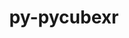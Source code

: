 ---
title: "py-pycubexr"
layout: cache
categories: [package, develop]
meta: {"compilers": ["gcc@=7.5.0"], "num_specs": 6, "num_specs_by_stack": {"radiuss": 6, "root": 6}, "oss": ["ubuntu18.04"], "platforms": ["linux"], "stacks": ["radiuss", "root"], "targets": ["x86_64_v3"], "versions": ["2.0.0"]}
spec_details: [{"compiler": "gcc@=7.5.0", "hash": "3zjugvydouxkhkkmjk7ljulq6wqvvd2j", "os": "ubuntu18.04", "platform": "linux", "size": "-", "stacks": ["radiuss", "root"], "target": "x86_64_v3", "variants": ["build_system=python_pip"], "versions": ["2.0.0"]}, {"compiler": "gcc@=7.5.0", "hash": "crrgglvn5w4anczc3u7rkqnt5ywcviiy", "os": "ubuntu18.04", "platform": "linux", "size": "-", "stacks": ["radiuss", "root"], "target": "x86_64_v3", "variants": ["build_system=python_pip"], "versions": ["2.0.0"]}, {"compiler": "gcc@=7.5.0", "hash": "l6ra6325acxald2jn53jzuijyfvkjxtg", "os": "ubuntu18.04", "platform": "linux", "size": "-", "stacks": ["radiuss", "root"], "target": "x86_64_v3", "variants": ["build_system=python_pip"], "versions": ["2.0.0"]}, {"compiler": "gcc@=7.5.0", "hash": "m34lxwpve4xytgh7hkpms5p63j7mrzfi", "os": "ubuntu18.04", "platform": "linux", "size": "-", "stacks": ["radiuss", "root"], "target": "x86_64_v3", "variants": ["build_system=python_pip"], "versions": ["2.0.0"]}, {"compiler": "gcc@=7.5.0", "hash": "t26tyyxmpvh4z32jh5v53riyfxbrrtba", "os": "ubuntu18.04", "platform": "linux", "size": "-", "stacks": ["radiuss", "root"], "target": "x86_64_v3", "variants": ["build_system=python_pip"], "versions": ["2.0.0"]}, {"compiler": "gcc@=7.5.0", "hash": "ylyz67uq4dhcspnlqurvjizpq4yoynx5", "os": "ubuntu18.04", "platform": "linux", "size": "-", "stacks": ["radiuss", "root"], "target": "x86_64_v3", "variants": ["build_system=python_pip"], "versions": ["2.0.0"]}]
---